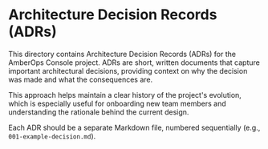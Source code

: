# Architecture Decision Records (ADRs)

This directory contains Architecture Decision Records (ADRs) for the AmberOps Console project. ADRs are short, written documents that capture important architectural decisions, providing context on why the decision was made and what the consequences are.

This approach helps maintain a clear history of the project's evolution, which is especially useful for onboarding new team members and understanding the rationale behind the current design.

Each ADR should be a separate Markdown file, numbered sequentially (e.g., `001-example-decision.md`).
